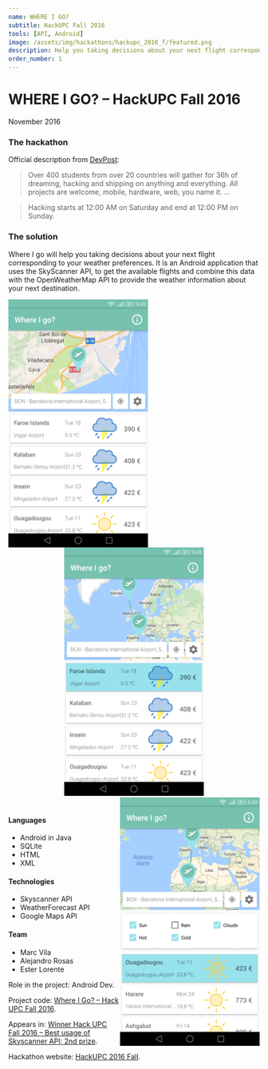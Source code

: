 ```yaml
---
name: WHERE I GO?
subtitle: HackUPC Fall 2016
tools: [API, Android]
image: /assets/img/hackathons/hackupc_2016_f/featured.png
description: Help you taking decisions about your next flight corresponding to your weather preferences.
order_number: 1
---
```


# WHERE I GO? – HackUPC Fall 2016

November 2016

### The hackathon

Official description from [DevPost](https://hackupc2016.devpost.com/):

> Over 400 students from over 20 countries will gather for 36h of dreaming, hacking and shipping on
> anything and everything. All projects are welcome, mobile, hardware, web, you name it. ...

> Hacking starts at 12:00 AM on Saturday and end at 12:00 PM on Sunday.

### The solution

Where I go will help you taking decisions about your next flight corresponding to your weather preferences.
It is an Android application that uses the SkyScanner API, to get the available flights and combine this
data with the OpenWeatherMap API to provide the weather information about your next destination.

<div style="text-align: center;">
<img style="margin: 0 !important; float: left" src="/assets/img/hackathons/hackupc_2016_f/screen1.png" width="280"/>
<img style="margin: 0 !important; display: inline" src="/assets/img/hackathons/hackupc_2016_f/screen2.png" width="280"/>
<img style="margin: 0 !important; float: right" src="/assets/img/hackathons/hackupc_2016_f/screen3.png" width="280"/>
</div>
<br>

#### Languages

- Android in Java
- SQLite
- HTML
- XML

#### Technologies

- Skyscanner API
- WeatherForecast API
- Google Maps API

#### Team

- Marc Vila
- Alejandro Rosas
- Ester Lorente

Role in the project: Android Dev.

Project code: [Where I Go? – Hack UPC Fall 2016](https://github.com/LaQuay/HackUPCFall2016).

Appears in: [Winner Hack UPC Fall 2016 – Best usage of Skyscanner API: 2nd prize](https://devpost.com/software/where-i-go).

Hackathon website: [HackUPC 2016 Fall](https://f2016.hackupc.com/).
